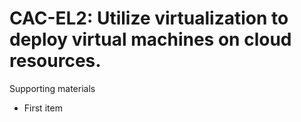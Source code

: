 # CAC-EL2:    Utilize virtualization to deploy virtual machines on cloud resources.

Supporting materials

* First item